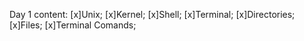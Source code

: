 Day 1 content: 
[x]Unix; 
[x]Kernel; 
[x]Shell; 
[x]Terminal; 
[x]Directories; 
[x]Files; 
[x]Terminal Comands; 
